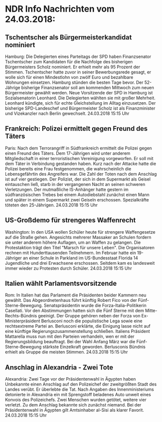 # NDR Info Nachrichten vom 24.03.2018:


## Tschentscher als Bürgermeisterkandidat nominiert
Hamburg: Die Delegierten eines Parteitags der SPD haben Finanzsenator Tschentscher zum Kandidaten für die Nachfolge des bisherigen Bürgermeisters Scholz nominiert. Er erhielt mehr als 95 Prozent der Stimmen. Tschentscher hatte zuvor in seiner Bewerbungsrede gesagt, er wolle sich für einen Mindestlohn von zwölf Euro und bezahlbare Wohnungen einsetzen. Hamburg stünden die besten Tage bevor. Der 52-Jährige bisherige Finanzsenator soll am kommenden Mittwoch zum neuen Bürgermeister gewählt werden. Neue Vorsitzende der SPD in Hamburg ist Sozialsenatorin Leonhard. Die Delegierten wählten sie mit großer Mehrheit. Leonhard kündigte, sich für echte Gleichstellung im Alltag einzusetzen. Der bisherige SPD-Landeschef und Bürgermeister Scholz ist als Finanzminister und Vizekanzler nach Berlin gewechselt. 24.03.2018 15:15 Uhr 

## Frankreich: Polizei ermittelt gegen Freund des Täters
Paris: Nach dem Terrorangriff in Südfrankreich ermittelt die Polizei gegen einen Freund des Täters. Dem 17-Jährigen wird unter anderem Mitgliedschaft in einer terroristischen Vereinigung vorgeworfen. Er soll mit dem Täter in Verbindung gestanden haben. Kurz nach der Attacke hatte die Polizei bereits eine Frau festgenommen, die wahrscheinlich die Lebensgefährtin des Angreifers war. Die Zahl der Toten nach dem Anschlag ist auf vier gestiegen. Der Polizist, der sich in dem Supermarkt als Geisel eintauschen ließ, starb in der vergangenen Nacht an seinen schweren Verletzungen. Der mutmaßliche IS-Anhänger hatte gestern im südfranzösischen Trebes bei einem Autodiebstahl zunächst einen Mann und später in einem Supermarkt zwei Geiseln erschossen. Spezialkräfte töteten den 25-Jährigen. 24.03.2018 15:15 Uhr 

## US-Großdemo für strengeres Waffenrecht
Washington: In den USA wollen Schüler heute für strengere Waffengesetze auf die Straße gehen. Angesichts mehrerer Massaker an Schulen fordern sie unter anderem höhere Auflagen, um an Waffen zu gelangen. Die Protestaktion trägt den Titel "Marsch für unsere Leben". Die Organisatoren rechnen mit Hunderttausenden Teilnehmern. Im Februar hatte ein 19-Jähriger an einer Schule in Parkland im US-Bundesstaat Florida 14 Jugendliche und drei Erwachsene erschossen. Seitdem kam es landesweit immer wieder zu Protesten durch Schüler. 24.03.2018 15:15 Uhr 

## Italien wählt Parlamentsvorsitzende
Rom: In Italien hat das Parlament die Präsidenten beider Kammern neu gewählt. Das Abgeordnetenhaus führt künftig Robert Fico von der Fünf-Sterne-Bewegung. Senatspräsidentin wurde die Forza-Italia-Politikerin Casellati. Vor den Abstimmungen hatten sich die Fünf Sterne mit dem Mitte-Rechts-Bündnis geeinigt. Der Gruppe gehören neben der Forza von Ex-Ministerpräsident Berlusconi noch die populistische Lega sowie eine rechtsextreme Partei an. Berlusconi erklärte, die Einigung lasse nicht auf eine künftige Regierungszusammenstellung schließen. Italiens Präsident Mattarella muss nun mit den Parteien verhandeln, wen er mit der Regierungsbildung beauftragt. Bei der Wahl Anfang März war die Fünf-Sterne-Bewegung stärkste Einzelkraft geworden. Berlusconis Bündnis erhielt als Gruppe die meisten Stimmen. 24.03.2018 15:15 Uhr 

## Anschlag in Alexandria - Zwei Tote
Alexandria: 	Zwei Tage vor der Präsidentenwahl in Ägypten haben Unbekannte einen Anschlag auf den Polizeichef der zweitgrößten Stadt des Landes verübt. Er überlebte die Tat. Nach Angaben des Innenministeriums detonierte in Alexandria ein mit Sprengstoff beladenes Auto unweit eines Konvois des Polizeichefs. Zwei Menschen wurden getötet, weitere vier verletzt. Zu dem Anschlag bekannte sich zunächst niemand. Bei der Präsidentenwahl in Ägypten gilt Amtsinhaber al-Sisi als klarer Favorit. 24.03.2018 15:15 Uhr 
